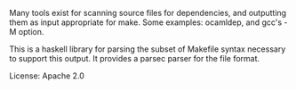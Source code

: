 Many tools exist for scanning source files for dependencies, and
outputting them as input appropriate for make. Some examples: ocamldep,
and  gcc's -M option.

This is a haskell library for parsing the subset of Makefile syntax
necessary to support this output. It provides a parsec parser for the
file format.

License: Apache 2.0
